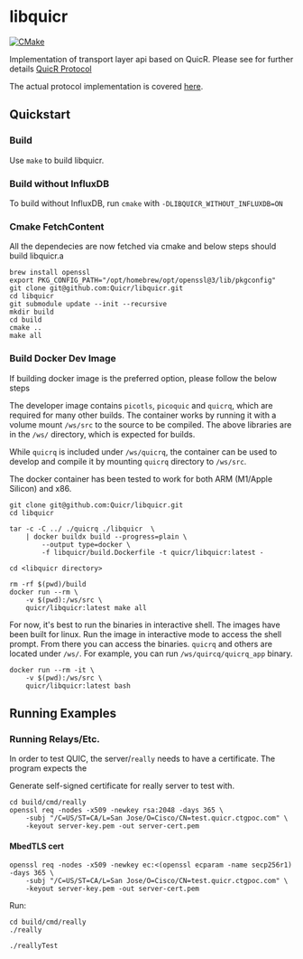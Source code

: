 libquicr
========

[![CMake](https://github.com/Quicr/libquicr/actions/workflows/cmake.yml/badge.svg?branch=main)](https://github.com/Quicr/libquicr/actions/workflows/cmake.yml)

Implementation of transport layer api based on QuicR.
Please see for further details
[QuicR Protocol](https://www.ietf.org/id/draft-jennings-moq-quicr-proto-01.html)

The actual protocol implementation is covered [here](https://github.com/Quicr/quicrq).

Quickstart
----------

### Build
Use `make` to build libquicr.


### Build without InfluxDB

To build without InfluxDB, run `cmake` with `-DLIBQUICR_WITHOUT_INFLUXDB=ON` 

### Cmake FetchContent

All the dependecies are now fetched via cmake and below steps should
build libquicr.a

```
brew install openssl
export PKG_CONFIG_PATH="/opt/homebrew/opt/openssl@3/lib/pkgconfig"
git clone git@github.com:Quicr/libquicr.git
cd libquicr
git submodule update --init --recursive
mkdir build
cd build
cmake ..
make all
```

### Build Docker Dev Image
If building docker image is the preferred option, please follow the below steps

The developer image contains ```picotls```, ```picoquic``` and ```quicrq```, which are required
for many other builds.  The container works by running it with a volume mount ```/ws/src```
to the source to be compiled. The above libraries are in the ```/ws/``` directory, which is expected for builds.

While ```quicrq``` is included under ```/ws/quicrq```, the container can be used to develop and compile
it by mounting ```quicrq``` directory to ```/ws/src```.

The docker container has been tested to work for both ARM (M1/Apple Silicon) and x86.

```
git clone git@github.com:Quicr/libquicr.git
cd libquicr

tar -c -C ../ ./quicrq ./libquicr  \
    | docker buildx build --progress=plain \
        --output type=docker \
        -f libquicr/build.Dockerfile -t quicr/libquicr:latest -
```

```
cd <libquicr directory>

rm -rf $(pwd)/build
docker run --rm \
    -v $(pwd):/ws/src \
    quicr/libquicr:latest make all
```

For now, it's best to run the binaries in interactive shell.  The images have been built for linux.  Run
the image in interactive mode to access the shell prompt.  From there you can access the binaries.
```quicrq``` and others are located under ```/ws/```.   For example, you can run ```/ws/quircq/quicrq_app``` binary.

```
docker run --rm -it \
    -v $(pwd):/ws/src \
    quicr/libquicr:latest bash
```

Running Examples
--------------

### Running Relays/Etc.

In order to test QUIC, the server/```really``` needs to have a certificate. The program expects
the

Generate self-signed certificate for really server to test with.

```
cd build/cmd/really
openssl req -nodes -x509 -newkey rsa:2048 -days 365 \
    -subj "/C=US/ST=CA/L=San Jose/O=Cisco/CN=test.quicr.ctgpoc.com" \
    -keyout server-key.pem -out server-cert.pem
```

#### MbedTLS cert

```
openssl req -nodes -x509 -newkey ec:<(openssl ecparam -name secp256r1) -days 365 \
    -subj "/C=US/ST=CA/L=San Jose/O=Cisco/CN=test.quicr.ctgpoc.com" \
    -keyout server-key.pem -out server-cert.pem
```

Run:

```
cd build/cmd/really
./really

./reallyTest

